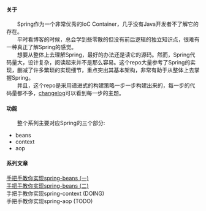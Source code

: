 #### 关于
&emsp;&emsp;Spring作为一个非常优秀的IoC Container，几乎没有Java开发者不了解它的存在。<br/>
&emsp;&emsp;平时看博客的时候，总会学到些零散的但没有前后逻辑的独立知识点，很难有一种真正了解Spring的感觉。<br/>
&emsp;&emsp;想要从整体上去理解Spring，最好的办法还是读它的源码。然而，Spring代码量大，设计复杂，阅读起来并不是那么容易。这个repo大量参考了Spring的实现，删减了许多繁琐的实现细节，重点突出其基本架构，非常有助于从整体上去掌握Spring。<br/>
&emsp;&emsp;并且，这个repo是采用递进式的构建策略一步一步构建出来的，每一步的代码量都不多，[changelog](changelog.md)可以看到每一步的主题。<br/>

#### 功能
&emsp;&emsp;整个系列主要对应Spring的三个部分:
- beans
- context
- aop

#### 系列文章
[手把手教你实现spring-beans (一)](https://juejin.im/post/5d9d3f52f265da5ba0777d45)<br/>
[手把手教你实现spring-beans (二)](https://juejin.im/post/5d9da52ef265da5b8e0f08ed)<br/>
手把手教你实现spring-context (DOING)<br/>
手把手教你实现spring-aop (TODO)<br/>